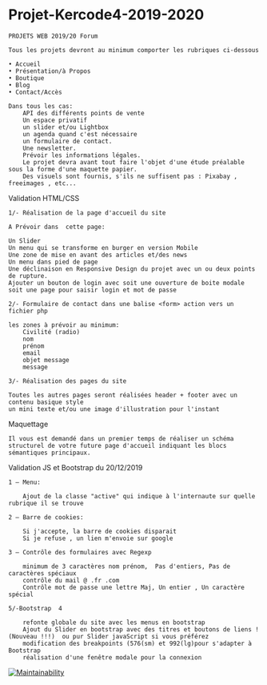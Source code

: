 # Projet-Kercode4-2019-2020
    PROJETS WEB 2019/20 Forum

    Tous les projets devront au minimum comporter les rubriques ci-dessous

    • Accueil 
    • Présentation/à Propos 
    • Boutique 
    • Blog 
    • Contact/Accès

    Dans tous les cas: 
        API des différents points de vente
        Un espace privatif
        un slider et/ou Lightbox
        un agenda quand c'est nécessaire
        un formulaire de contact.
        Une newsletter.
        Prévoir les informations légales.
        Le projet devra avant tout faire l'objet d'une étude préalable sous la forme d'une maquette papier.
        Des visuels sont fournis, s'ils ne suffisent pas : Pixabay , freeimages , etc... 


Validation HTML/CSS

    1/- Réalisation de la page d'accueil du site

    A Prévoir dans  cette page:

    Un Slider
    Un menu qui se transforme en burger en version Mobile
    Une zone de mise en avant des articles et/des news
    Un menu dans pied de page
    Une déclinaison en Responsive Design du projet avec un ou deux points de rupture.
    Ajouter un bouton de login avec soit une ouverture de boite modale soit une page pour saisir login et mot de passe

    2/- Formulaire de contact dans une balise <form> action vers un fichier php

    les zones à prévoir au minimum:
        Civilité (radio)
        nom
        prénom
        email
        objet message
        message

    3/- Réalisation des pages du site

    Toutes les autres pages seront réalisées header + footer avec un contenu basique style
    un mini texte et/ou une image d'illustration pour l'instant


Maquettage

    Il vous est demandé dans un premier temps de réaliser un schéma structurel de votre future page d'accueil indiquant les blocs sémantiques principaux.



Validation JS et Bootstrap du 20/12/2019


    1 – Menu:

        Ajout de la classe "active" qui indique à l'internaute sur quelle rubrique il se trouve

    2 – Barre de cookies:

        Si j'accepte, la barre de cookies disparait
        Si je refuse , un lien m'envoie sur google

    3 – Contrôle des formulaires avec Regexp

        minimum de 3 caractères nom prénom,  Pas d'entiers, Pas de caractères spéciaux
        contrôle du mail @ .fr .com
        Contrôle mot de passe une lettre Maj, Un entier , Un caractère spécial

    5/-Bootstrap  4

        refonte globale du site avec les menus en bootstrap
        Ajout du Slider en bootstrap avec des titres et boutons de liens ! (Nouveau !!!)  ou pur Slider javaScript si vous préférez
        modification des breakpoints (576(sm) et 992(lg)pour s'adapter à Bootstrap
        réalisation d'une fenêtre modale pour la connexion
<!--------------------------------------------------------------------------------------------------------------------------------------->
[![Maintainability](https://api.codeclimate.com/v1/badges/4fdc1d0232803bafe8bc/maintainability)](https://codeclimate.com/github/helfina/Projet-Kercode4-2019-2020/maintainability)